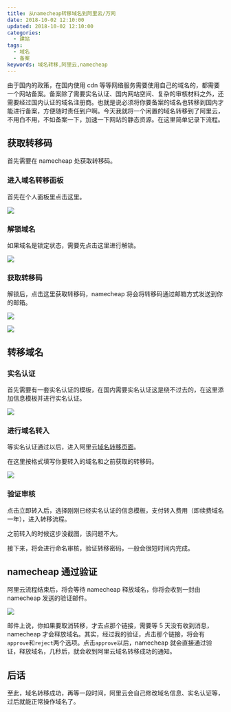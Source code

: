 ```yaml
---
title: 从namecheap转移域名到阿里云/万网
date: 2018-10-02 12:10:00
updated: 2018-10-02 12:10:00
categories:
  - 建站
tags:
  - 域名
  - 备案
keywords: 域名转移,阿里云,namecheap
---
```


由于国内的政策，在国内使用 cdn 等等网络服务需要使用自己的域名的，都需要一个网站备案。备案除了需要实名认证、国内网站空间、复杂的审核材料之外，还需要经过国内认证的域名注册商。也就是说必须将你要备案的域名也转移到国内才能进行备案，方便随时责任到户啊。今天我就将一个闲置的域名转移到了阿里云，不用白不用，不如备案一下，加速一下网站的静态资源。在这里简单记录下流程。

<!--more-->

## 获取转移码

首先需要在 namecheap 处获取转移码。

### 进入域名转移面板

首先在个人面板里点击这里。

![](https://img.iszy.xyz/20190318212633.png)

### 解锁域名

如果域名是锁定状态，需要先点击这里进行解锁。

![](https://img.iszy.xyz/20190318212645.png)

### 获取转移码

解锁后，点击这里获取转移码，namecheap 将会将转移码通过邮箱方式发送到你的邮箱。

![](https://img.iszy.xyz/20190318212656.png)

![](https://img.iszy.xyz/20190318212708.png)

## 转移域名

### 实名认证

首先需要有一套实名认证的模板，在国内需要实名认证这是绕不过去的，在这里添加信息模板并进行实名认证。

![](https://img.iszy.xyz/20190318212719.png)

### 进行域名转入

等实名认证通过以后，进入阿里云[域名转移页面](https://wanwang.aliyun.com/domain/transfers)。

在这里按格式填写你要转入的域名和之前获取的转移码。

![](https://img.iszy.xyz/20190318212733.png)

### 验证审核

点击立即转入后，选择刚刚已经实名认证的信息模板，支付转入费用（即续费域名一年），进入转移流程。

之前转入的时候这步没截图，该问题不大。

接下来，将会进行命名审核，验证转移密码，一般会很短时间内完成。

## namecheap 通过验证

阿里云流程结束后，将会等待 namecheap 释放域名，你将会收到一封由 namecheap 发送的验证邮件。

![](https://img.iszy.xyz/20190318212747.png)

邮件上说，你如果要取消转移，才去点那个链接，需要等 5 天没有收到消息，namecheap 才会释放域名。其实，经过我的验证，点击那个链接，将会有`approve`和`reject`两个选项。点击`approve`以后，namecheap 就会直接通过验证，释放域名，几秒后，就会收到阿里云域名转移成功的通知。

## 后话

至此，域名转移成功，再等一段时间，阿里云会自己修改域名信息、实名认证等，过后就能正常操作域名了。
